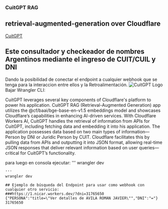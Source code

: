 ### CuitGPT RAG 
## retrieval-augmented-generation over Cloudflare

[CuitGPT](https://cuitgpt.nicar.workers.dev)

## Este consultador y checkeador de nombres Argentinos mediante el ingreso de CUIT/CUIL y DNI
Dando la posibilidad de conectar el endpoint a cualquier webhook que se tenga para la interaccion entre ellos y la Retroalimentación.
![CuitGPT Logo](https://github.com/starlinktuc/rag/blob/main/CuitGPT_Logo_FINAL.png?raw=true)
Bajar Wrangler CLI: 


CuitGPT leverages several key components of Cloudflare's platform to power his application. CuitGPT RAG (Retrieval-Augmented Generation) app utilizes the @cf/baai/bge-base-en-v1.5 embeddings model and showcases Cloudflare’s capabilities in enhancing AI-driven services.
With Cloudflare Workers AI, CuitGPT handles the retrieval of information from APIs for CuitGPT, including fetching data and embedding it into his application. The application possesses data based on two main types of information— Person by DNI or Juridic Person by CUIT. Cloudflare facilitates this by pulling data from APIs and outputting it into JSON format, allowing real-time JSON responses that deliver relevant information based on user queries—critical for CuitGPT’s functionality.

para luego en consola ejecutar:
''' wrangler dev
```
'''
wrangler dev

## Ejemplo de búsqueda del Endpoint para usar como webhook con cualquier otro servicio:
###https://1.nicar.workers.dev/?dni=31765650
{"PERSONA":"title=\"Ver detalles de AVILA ROMAN JAVIER\"","DNI":"="}
31765650
```

